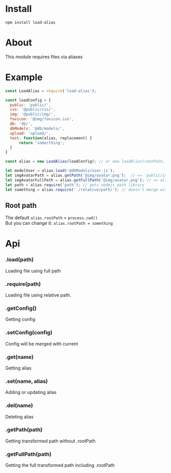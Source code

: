 # Install 
`npm install load-alias`

# About  
This module requires files via aliases  

# Example
```js
const LoadAlias = require('load-alias');

const loadConfig = {
  public: 'public/',
  css: '@public/css/',
  img: '@public/img/',
  favicon: '@img/favicon.ico',
  db: 'db/',
  dbModels: '@db/models/',
  upload: 'upload/',
  test: function(alias, replacement) {
	  return 'some/thing';
  }	
}

const alias = new LoadAlias(loadConfig); // or new loadAlias(rootPath, loadConfig) 

let modelUser = alias.load('@dbModels/user.js');
let imgAvatarPath = alias.getPath('@img/avatar.png');  // => 'public/img/avatar.png'
let imgAvatarFullPath = alias.getFullPath('@img/avatar.png'); // => alias.rootPath + '/public/img/avatar.png'
let path = alias.require('path'); // gets nodejs path library
let something = alias.require('./relative/path/'); // doesn't merge with .rootPath

```

## Root path  
The default `alias.rootPath` = `process.cwd()`  
But you can change it: `alias.rootPath = something`

# Api  
### .load(path)
Loading file using full path

### .require(path)
Loading file using relative path.

### .getConfig()
Getting config

### .setConfig(config)
Config will be merged with current

### .get(name)
Getting alias

### .set(name, alias)
Adding or updating alias

### .del(name)
Deleting alias

### .getPath(path)
Getting transformed path without .rootPath

### .getFullPath(path)
Getting the full transformed path including .rootPath


